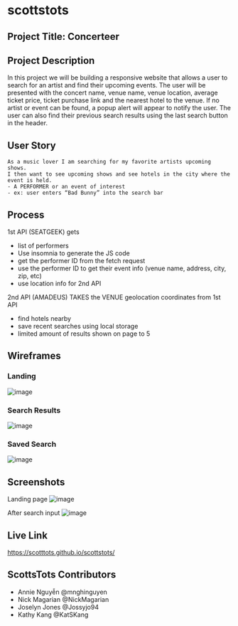 # scottstots

## Project Title: Concerteer

## Project Description

In this project we will be building a responsive website that allows a user to search for an artist and find their upcoming events. The user will be presented with the concert name, venue name, venue location, average ticket price, ticket purchase link and the nearest hotel to the venue. If no artist or event can be found, a popup alert will appear to notify the user. The user can also find their previous search results using the last search button in the header.


## User Story
```
As a music lover I am searching for my favorite artists upcoming shows. 
I then want to see upcoming shows and see hotels in the city where the event is held.
- A PERFORMER or an event of interest
- ex: user enters “Bad Bunny” into the search bar

```
## Process

1st API (SEATGEEK) gets
- list of performers 
- Use insomnia to generate the JS code
- get the performer ID from the fetch request
- use the performer ID to get their event info (venue name, address, city, zip, etc)
- use location info for 2nd API

2nd API (AMADEUS) TAKES the VENUE geolocation coordinates from 1st API
- find hotels nearby
- save recent searches using local storage
- limited amount of results shown on page to 5

## Wireframes

### Landing
![image](https://user-images.githubusercontent.com/30813052/185257820-b5bff0d5-649b-4dd8-b42a-c38bc7a3ab7f.png)

### Search Results
![image](https://user-images.githubusercontent.com/30813052/185257853-3ea5874b-d558-4da5-aaa9-3b998df66f36.png)

### Saved Search
![image](https://user-images.githubusercontent.com/30813052/185257937-18b74416-7488-471b-8665-50a737f8c15c.png)


## Screenshots
Landing page
![image](https://user-images.githubusercontent.com/105574653/185974516-0f2e012c-4a9e-45de-9be4-050506aa2c36.png)

After search input
![image](https://user-images.githubusercontent.com/105574653/185974564-86309604-dc0f-4fbd-9cee-07c9572f77ef.png)


## Live Link
https://scotttots.github.io/scottstots/


## ScottsTots Contributors
- Annie Nguyễn @mnghinguyen
- Nick Magarian @NickMagarian
- Joselyn Jones @Jossyjo94
- Kathy Kang @KatSKang




